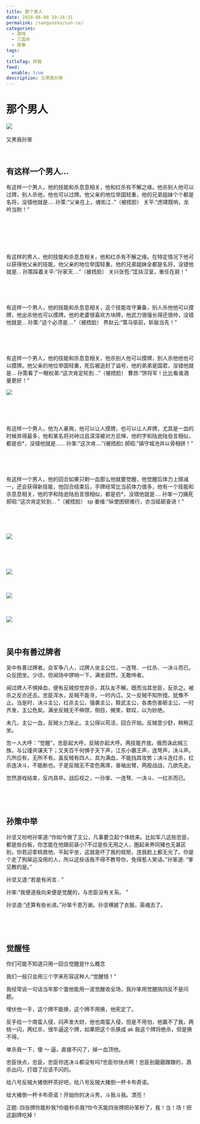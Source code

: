```yaml
---
title: 那个男人
date: 2024-06-08 19:24:31
permalink: /sanguosha/sun-ce/
categories:
  - 游戏
  - 三国杀
  - 故事
tags:
  - 
titleTag: 转载
feed:
  enable: true
description: 又黑我孙笨
---
```


# 那个男人

​![](assets/2024-06-08_21-57-30-20240608220352-qi1homq.png)​

又黑我孙笨

<!-- more -->
‍

## 有这样一个男人...

有这样一个男人，他的技能和杀息息相关，他和红杀有不解之缘。他杀别人他可以过牌，别人杀他，他也可以过牌。他父亲的地位举国轻重，他的兄弟姐妹个个都是名将，没错他就是....
孙策:“父亲在上，魂佑江..”（被捂脸）
关平:“虎啸既响，龙吟当附！”

‍

​​

‍

有这样的男人，他的技能和杀息息相关，他和红杀有不解之缘。在特定情况下他可以获得他父亲的技能，他父亲的地位举国轻重，他的兄弟姐妹全都是名将，没错他就是...
孙策踩着关平:“孙家天....”（被捂脸）
关兴张苞:“匡扶汉室，重任在肩！”

‍

‍

有这样一个男人，他的技能和杀息息相关，这个技能攻守兼备，别人杀他他可以摸牌，他出杀他也可以摸牌。他的老婆很喜欢方块牌，他武力很强长得还很帅，没错他就是...
孙策:“这个必须是....”（被捂脸）
界赵云:“策马驱前，斩敌当先！”

‍

‍

有这样一个男人，他的技能和杀息息相关，他杀别人他可以摸牌，别人杀他他也可以摸牌。他父亲的地位举国轻重，死后被追封了谥号，他的弟弟是国君，没错他就是...
孙策看了一眼权弟:“这次肯定轮到...”（被捂脸）
曹昂:“饼将军！比比看谁酒量更好！”

​![](assets/image-20240608220452-eknkzj1.png)​

‍

‍

有这样一个男人，他为人豪爽，他可以让人摸牌，也可以让人弃牌，尤其是一血的时候弃得最多，他和某名将对峙过且深深被对方忌惮，他的字和陆逊陆伯言相似，都是伯*，没错他就是......
孙笨:“这次肯....”(被捂脸)
郝昭:“镇守城池并以骨相拼！”

‍

‍

有这样一个男人，他的回合如果只剩一血那么他就要觉醒，他觉醒后体力上限减一，还会获得新技能，他回合结束后，手牌经常比当前体力值多，他有一个技能和杀息息相关，他的字和陆逊陆伯言很相似，都是伯*，没错他就是....
孙笨一刀捅死郝昭:“这次肯定轮到... ”（被捂脸）
sp 姜维:“纵使困顿难行，亦当砥砺奋进！”

‍

‍

​![](assets/那个男人%20李典-20240608220514-50uuyvg.webp)​

‍

‍

​![](assets/那个男人%20张春华-20240608220519-x0ftes2.webp)​

‍

​![](assets/那个男人%20反杀-20240608220527-ezvr2hn.webp)​

‍

​![](assets/那个男人%20反杀2-20240608220538-vtn59l1.jpg)​

‍

## 吴中有善过牌者

吴中有善过牌者。会军争八人，过牌人坐主公位，一连弩、一红杀、一决斗而已。众反团坐。少顷，但闻场中锣响一下，满坐寂然，无敢哗者。

闻过牌人不惧掉血，便有反贼惊觉弃杀，其队友不解。既而当其忠臣，反杀之。被杀之反亦还击。忠臣浑水，反贼不能寻，一时内讧。又一反贼不知所措，犹豫不止。当是时，决斗主公，红杀主公，强袭主公，黩武主公，各类伤害砸主公，一时齐发，主公危矣。满坐反贼无不伸颈，侧目，微笑，默叹，以为妙绝。

未几，主公一血，反贼火力渐止。主公得以苟活，回合开始。反贼意少舒，稍稍正坐。

忽一人大呼：“觉醒”，忠臣起大呼，反贼亦起大呼。两技能齐放。俄而诛此贼三族，与公瑾共谋天下；又夹百千何惧于天下声，江东小霸王声，连弩声，决斗声。凡所应有，无所不有。虽反贼有四人，具为满血，不能挡其攻势；决斗连红杀，红杀连决斗，不能断也。于是反贼无不变色离席，奋袖出臂，两股战战，几欲先走。

忽然游戏结束，反内具卒。战后视之，一孙笨、一连弩、一决斗、一红杀而已。

‍

‍

## 孙策中举

孙坚又吩咐孙笨道:“你如今做了主公，凡事要立起个体统来。比如军八这些忠臣，都是些白板，你怎能在他跟前装小?不过是些无用之人，圈起来养同猪也无甚区别，你若迎拿桃救他，平起平坐，这就是坏了我的规矩，连我脸上都无光了。你是个走了狗屎运没用的人，所以这些话我不得不教导你，免得惹人笑话。”孙笨道: “爹见教的是。”

孙坚又道:“若是有闲言..  ”

孙笨:“我便道我向来便是觉醒的，与忠臣没有关系。  ”

孙坚道:“还算有些长进。”孙笨千恩万谢。孙坚横披了衣服，英魂去了。

‍

‍

## 觉醒怪

你们可能不知道只用一回合觉醒是什么概念

我们一般只会用三个字来形容这种人:“觉醒怪！”

我经常说一句话当年那个蛋他能用一波觉醒收全场，我孙笨用觉醒挑四反不是问题。

埋伏他一手，这个牌不能换，这个牌不用换，他死定了。

反手给一个南蛮入侵，闷声发大财，他也南蛮入侵，但是不用怕，他赢不了我，两桃一闪，两红杀，很牛逼这个牌，如果把这个杀换成 ak 我这个牌将绝杀，但是换不得。

单杀我一下，傻 ～ 逼，直接不闪了，掉一血顶他。

忠臣快点，忠臣，忠臣你连决斗都没有吗?忠臣你快点啊！忠臣别磨磨蹭蹭的，酒杀出闪，打错了应该不闪的。

给八号反贼大猪倒杯茶好吧，给八号反贼大猪倒一杯卡布奇诺。

给大猪倒一杯卡布奇诺！开始你的决斗秀，斗我斗我。漂亮！

正题: 四张牌你能秒我?你能秒杀我?你今天能四张牌把孙笨秒了，我！当！场！把这副牌吃掉！

‍

